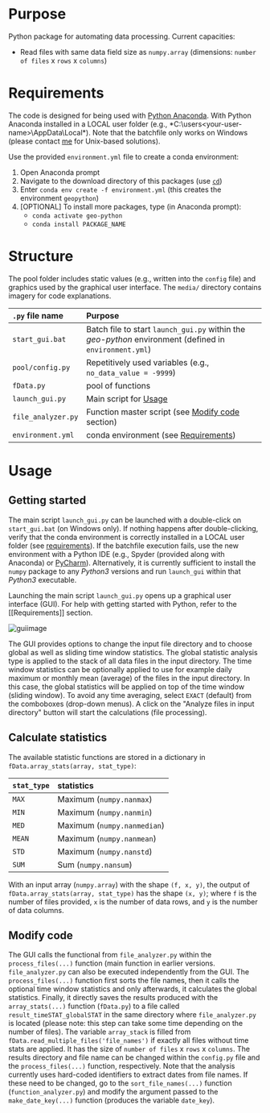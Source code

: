 # Purpose
Python package for automating data processing. Current capacities:

- Read files with same data field size as `numpy.array` (dimensions: `number of files` x `rows` x `columns`)

# Requirements<a name="requirements"></a>
The code is designed for being used with [Python Anaconda](https://www.anaconda.com/distribution/). With Python Anaconda installed in a LOCAL user folder (e.g., *C:\users\<your-user-name>\AppData\Local\*). Note that the batchfile only works on Windows (please contact [me]() for Unix-based solutions).
 
Use the provided `environment.yml` file to create a conda environment:

1. Open Anaconda prompt
1. Navigate to the download directory of this packages (use [`cd`](https://www.digitalcitizen.life/command-prompt-how-use-basic-commands))
1. Enter `conda env create -f environment.yml` (this creates the environment `geopython`)
1. [OPTIONAL] To install more packages, type (in Anaconda prompt):
    - `conda activate geo-python`
    - `conda install PACKAGE_NAME`
    

# Structure

The pool folder includes static values (e.g., written into the `config` file) and graphics used by the graphical user interface. The `media/` directory contains imagery for code explanations.

| `.py` file name | Purpose |
|:----------------|:--------|
|`start_gui.bat` | Batch file to start `launch_gui.py` within the *geo-python* environment (defined in `environment.yml`) |
|`pool/config.py` | Repetitively used variables (e.g., `no_data_value = -9999`) |
|`fData.py` | pool of functions |
|`launch_gui.py` | Main script for [Usage](#usage)|
|`file_analyzer.py`| Function master script (see [Modify code](modc) section) |
|`environment.yml`| conda environment (see [Requirements](#requirements))|

# Usage<a name="usage"></a>
## Getting started
The main script `launch_gui.py` can be launched with a double-click on `start_gui.bat` (on Windows only). If nothing happens after double-clicking, verify that the conda environment is correctly installed in a LOCAL user folder (see [requirements](#requirements)).  If the batchfile execution fails, use the new environment with a Python IDE (e.g., Spyder (provided along with Anaconda) or [PyCharm](https://www.jetbrains.com/de-de/pycharm/download/#section=windows)). Alternatively, it is currently sufficient to install the `numpy` package to any *Python3* versions and run `launch_gui` within that *Python3* executable.

Launching the main script `launch_gui.py` opens up a graphical user interface (GUI). For help with getting started with Python, refer to the [[Requirements]] section.

![guiimage](https://github.com/sschwindt/dirtx/raw/master/media/gui.png)

The GUI provides options to change the input file directory and to choose global as well as sliding time window statistics. The global statistic analysis type is applied to the stack of all data files in the input directory. The time window statistics can be optionally applied to use for example daily maximum or monthly mean (average) of the files in the input directory. In this case, the global statistics will be applied on top of the time window (sliding window).
To avoid any time averaging, select `EXACT` (default) from the comboboxes (drop-down menus).
A click on the "Analyze files in input directory" button will start the calculations (file processing).


## Calculate statistics
The available statistic functions are stored in a dictionary in  `fData.array_stats(array, stat_type)`:

| `stat_type` | statistics |
|:------------|:--------|
|`MAX` | Maximum (`numpy.nanmax`) |
|`MIN` | Maximum (`numpy.nanmin`) |
|`MED` | Maximum (`numpy.nanmedian`) |
|`MEAN` | Maximum (`numpy.nanmean`) |
|`STD` | Maximum (`numpy.nanstd`) |
|`SUM` | Sum (`numpy.nansum`) |

With an input array (`numpy.array`) with the shape `(f, x, y)`, the output of `fData.array_stats(array, stat_type)` has the shape `(x, y)`; where `f` is the number of files provided, `x` is the number of data rows, and `y` is the number of data columns. 

## Modify code<a name="modc"></a>
The GUI calls the functional from `file_analyzer.py` within the `process_files(...)` function (main function in earlier versions.
`file_analyzer.py` can also be executed independently from the GUI. The `process_files(...)` function first sorts the file names, then it calls the optional time window statistics and only afterwards, it calculates the global statistics. Finally, it directly saves the results produced with the `array_stats(...)` function (`fData.py`) to a file called `result_timeSTAT_globalSTAT` in the same directory where `file_analyzer.py` is located (please note: this step can take some time depending on the number of files).
The variable `array_stack` is filled from `fData.read_multiple_files('file_names')` if exactly all files without time stats are applied. It has the size of `number of files` x `rows` x `columns`.
The results directory and file name can be changed within the `config.py` file and the `process_files(...)` function, respectively.
Note that the analysis currently uses hard-coded identifiers to extract dates from file names. If these need to be changed, go to the `sort_file_names(...)` function (`function_analyzer.py`) and modify the argument passed to the `make_date_key(...)` function (produces the variable `date_key`).

